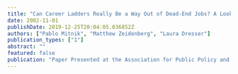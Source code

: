 ```yaml
---
title: "Can Career Ladders Really Be a Way Out of Dead-End Jobs? A Look at Job Structure and Upward Mobility in the Service Industries"
date: 2002-11-01
publishDate: 2019-12-25T20:04:05.036852Z
authors: ["Pablo Mitnik", "Matthew Zeidenberg", "Laura Dresser"]
publication_types: ["1"]
abstract: ""
featured: false
publication: "Paper Presented at the Association for Public Policy and Management Fall Research Conference"
---
```



